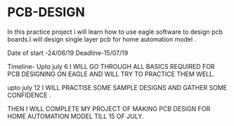 # PCB-DESIGN
In this practice project i will learn how to use eagle software to design pcb boards.I will design single layer pcb for home automation model .

Date of start -24/06/19 
Deadline-15/07/19

Timeline-
Upto july 6
I WILL GO THROUGH ALL BASICS REQUIRED FOR PCB DESIGNING ON EAGLE AND WILL TRY TO PRACTICE THEM WELL.

upto july 12
 I WILL PRACTISE SOME SAMPLE DESIGNS AND GATHER SOME CONFIDENCE .
  
THEN I WILL COMPLETE MY PROJECT OF MAKING PCB DESIGN FOR HOME AUTOMATION MODEL TILL 15 OF JULY. 
